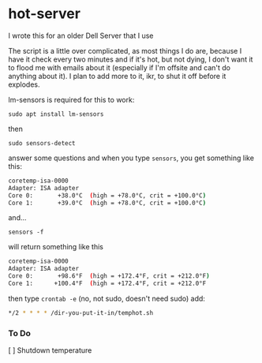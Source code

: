# hot-server
I wrote this for an older Dell Server that I use

The script is a little over complicated, as most things I do are, because I have it check every two minutes and if it's hot, but not dying, I don't want it to flood me with emails about it (especially if I'm offsite and can't do anything about it). I plan to add more to it, ikr, to shut it off before it explodes.

lm-sensors is required for this to work: 
```
sudo apt install lm-sensors
```
then
```
sudo sensors-detect
```
answer some questions and when you type `sensors`, you get something like this:
```bash
coretemp-isa-0000
Adapter: ISA adapter
Core 0:       +38.0°C  (high = +78.0°C, crit = +100.0°C)
Core 1:       +39.0°C  (high = +78.0°C, crit = +100.0°C)
```
and...
```
sensors -f
```
will return something like this
```bash
coretemp-isa-0000
Adapter: ISA adapter
Core 0:       +98.6°F  (high = +172.4°F, crit = +212.0°F)
Core 1:      +100.4°F  (high = +172.4°F, crit = +212.0°F
```
then type `crontab -e` (no, not sudo, doesn't need sudo)
add:
```bash
*/2 * * * * /dir-you-put-it-in/temphot.sh
```
### To Do ###
[ ] Shutdown temperature
